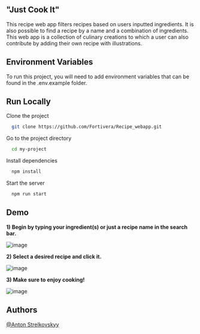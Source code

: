 
## "Just Cook It"

This recipe web app filters recipes based on users inputted ingredients. It is also possible to find a recipe by a name and a combination of ingredients. This web app is a collection of culinary creations to which a user can also contribute by adding their own recipe with illustrations.


## Environment Variables

To run this project, you will need to add environment variables that can be found in the .env.example folder.




## Run Locally

Clone the project

```bash
  git clone https://github.com/Fortivera/Recipe_webapp.git
```

Go to the project directory

```bash
  cd my-project
```

Install dependencies

```bash
  npm install
```

Start the server

```bash
  npm run start
```


## Demo

**1) Begin by typing your ingredient(s) or just a recipe name in the search bar.**


![image](https://user-images.githubusercontent.com/108024287/187982267-fede1f01-b1da-4a93-9880-18b7375b89b2.png)

**2) Select a desired recipe and click it.**


![image](https://user-images.githubusercontent.com/108024287/187982589-2d227ba3-b632-4fba-ba29-7d0b0f03208d.png)

**3) Make sure to enjoy cooking!**


![image](https://user-images.githubusercontent.com/108024287/187982931-3ff4489c-a85e-4901-b4dd-c9683ce16c09.png)


## Authors

[@Anton Strelkovskyy](https://github.com/Fortivera)




